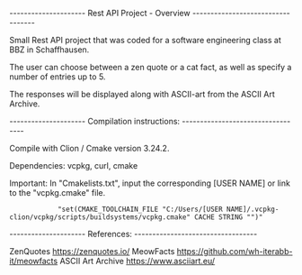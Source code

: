 --------------------- Rest API Project - Overview ----------------------------------

Small Rest API project that was coded for a software engineering class at BBZ in Schaffhausen.

The user can choose between a zen quote or a cat fact, as well as specify a number of entries up to 5.

The responses will be displayed along with ASCII-art from the ASCII Art Archive.

--------------------- Compilation instructions: ----------------------------------

Compile with Clion / Cmake version 3.24.2.

Dependencies:   vcpkg, curl, cmake

Important:      In "Cmakelists.txt", input the corresponding [USER NAME] or link to the "vcpkg.cmake" file.

                "set(CMAKE_TOOLCHAIN_FILE "C:/Users/[USER NAME]/.vcpkg-clion/vcpkg/scripts/buildsystems/vcpkg.cmake" CACHE STRING "")"

--------------------- References: ----------------------------------

ZenQuotes          https://zenquotes.io/
MeowFacts          https://github.com/wh-iterabb-it/meowfacts
ASCII Art Archive  https://www.asciiart.eu/
